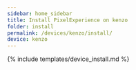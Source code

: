 ```yaml
---
sidebar: home_sidebar
title: Install PixelExperience on kenzo
folder: install
permalink: /devices/kenzo/install/
device: kenzo
---
```

{% include templates/device_install.md %}
